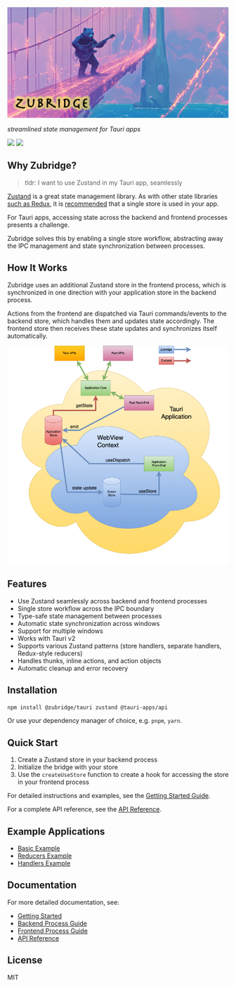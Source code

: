 <img alt="zubridge hero image" src="https://raw.githubusercontent.com/goosewobbler/zubridge/main/resources/zubridge-hero.png"/>

_streamlined state management for Tauri apps_

<a href="https://www.npmjs.com/package/@zubridge/tauri" alt="NPM Version">
  <img src="https://img.shields.io/npm/v/@zubridge/tauri" /></a>
<a href="https://www.npmjs.com/package/@zubridge/tauri" alt="NPM Downloads">
  <img src="https://img.shields.io/npm/dw/@zubridge/tauri" /></a>

## Why Zubridge?

> tldr: I want to use Zustand in my Tauri app, seamlessly

[Zustand](https://github.com/pmndrs/zustand) is a great state management library. As with other state libraries [such as Redux](https://redux.js.org/tutorials/fundamentals/part-4-store#redux-store), it is [recommended](https://zustand.docs.pmnd.rs/guides/flux-inspired-practice#recommended-patterns) that a single store is used in your app.

For Tauri apps, accessing state across the backend and frontend processes presents a challenge.

Zubridge solves this by enabling a single store workflow, abstracting away the IPC management and state synchronization between processes.

## How It Works

Zubridge uses an additional Zustand store in the frontend process, which is synchronized in one direction with your application store in the backend process.

Actions from the frontend are dispatched via Tauri commands/events to the backend store, which handles them and updates state accordingly. The frontend store then receives these state updates and synchronizes itself automatically.

<img alt="zubridge tauri app architecture" src="https://raw.githubusercontent.com/goosewobbler/zubridge/main/resources/zubridge-tauri-app-architecture.png"/>

## Features

- Use Zustand seamlessly across backend and frontend processes
- Single store workflow across the IPC boundary
- Type-safe state management between processes
- Automatic state synchronization across windows
- Support for multiple windows
- Works with Tauri v2
- Supports various Zustand patterns (store handlers, separate handlers, Redux-style reducers)
- Handles thunks, inline actions, and action objects
- Automatic cleanup and error recovery

## Installation

```bash
npm install @zubridge/tauri zustand @tauri-apps/api
```

Or use your dependency manager of choice, e.g. `pnpm`, `yarn`.

## Quick Start

1. Create a Zustand store in your backend process
2. Initialize the bridge with your store
3. Use the `createUseStore` function to create a hook for accessing the store in your frontend process

For detailed instructions and examples, see the [Getting Started Guide](./docs/getting-started.md).

For a complete API reference, see the [API Reference](./docs/api-reference.md).

## Example Applications

- [Basic Example](https://github.com/goosewobbler/zubridge/tree/main/apps/tauri/example-basic)
- [Reducers Example](https://github.com/goosewobbler/zubridge/tree/main/apps/tauri/example-reducers)
- [Handlers Example](https://github.com/goosewobbler/zubridge/tree/main/apps/tauri/example-handlers)

## Documentation

For more detailed documentation, see:

- [Getting Started](./docs/getting-started.md)
- [Backend Process Guide](./docs/backend-process.md)
- [Frontend Process Guide](./docs/frontend-process.md)
- [API Reference](./docs/api-reference.md)

## License

MIT
